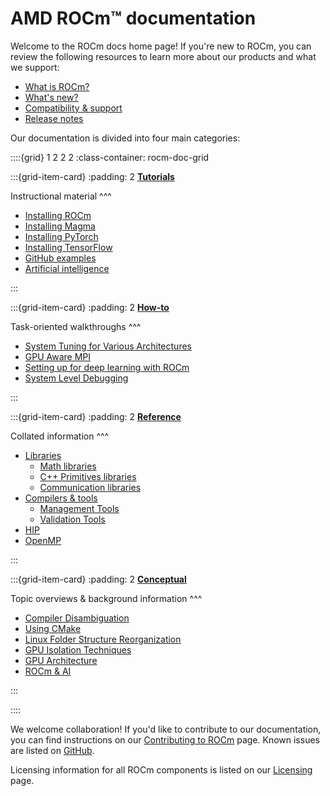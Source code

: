 # AMD ROCm™ documentation

Welcome to the ROCm docs home page! If you're new to ROCm, you can review the following
resources to learn more about our products and what we support:

* [What is ROCm?](./what-is-rocm.md)
* [What's new?](about/whats-new/whats-new)
* [Compatibility & support](./about/compatibility/index.md)
* [Release notes](./about/release-notes.md)

Our documentation is divided into four main categories:

::::{grid} 1 2 2 2
:class-container: rocm-doc-grid

:::{grid-item-card}
:padding: 2
**[Tutorials](./tutorials/index.md)**

Instructional material
^^^

* [Installing ROCm](./tutorials/install/index.md)
* [Installing Magma](./tutorials/install/magma-install.md)
* [Installing PyTorch](./tutorials/install/pytorch-install.md)
* [Installing TensorFlow](./tutorials/install/tensorflow-install.md)
* [GitHub examples](https://github.com/amd/rocm-examples)
* [Artificial intelligence](./rocm-ai.md)

:::

:::{grid-item-card}
:padding: 2
**[How-to](./how-to/index.md)**

Task-oriented walkthroughs
^^^

* [System Tuning for Various Architectures](./how-to/tuning-guides/index.md)
* [GPU Aware MPI](./how-to/gpu-aware-mpi.md)
* [Setting up for deep learning with ROCm](./how-to/deep-learning-rocm.md)
* [System Level Debugging](./how-to/system-debugging.md)

:::

:::{grid-item-card}
:padding: 2
**[Reference](./reference/index.md)**

Collated information
^^^

* [Libraries](./reference/libraries/index.md)
  * [Math libraries](./reference/libraries/gpu-libraries/math.md)
  * [C++ Primitives libraries](./reference/libraries/gpu-libraries/c++primitives.md)
  * [Communication libraries](./reference/libraries/gpu-libraries/communication.md)
* [Compilers & tools](./reference/compilers-tools/index.md)
  * [Management Tools](./reference/compilers-tools/management-tools.md)
  * [Validation Tools](./reference/compilers-tools/validation-tools.md)
* [HIP](./reference/hip.md)
* [OpenMP](./reference/openmp/openmp.md)

:::

:::{grid-item-card}
:padding: 2
**[Conceptual](./conceptual/index.md)**

Topic overviews & background information
^^^

* [Compiler Disambiguation](./conceptual/compiler-disambiguation.md)
* [Using CMake](./conceptual/cmake-packages.rst)
* [Linux Folder Structure Reorganization](./conceptual/file-reorg.md)
* [GPU Isolation Techniques](./conceptual/gpu-isolation.md)
* [GPU Architecture](./conceptual/gpu-arch.md)
* [ROCm & AI](./rocm-ai.md)

:::

::::

We welcome collaboration! If you'd like to contribute to our documentation, you can find instructions
on our [Contributing to ROCm](./contribute/index.md) page. Known issues are listed on
[GitHub](https://github.com/RadeonOpenCompute/ROCm/labels/Verified%20Issue).

Licensing information for all ROCm components is listed on our [Licensing](./about/license.md) page.
